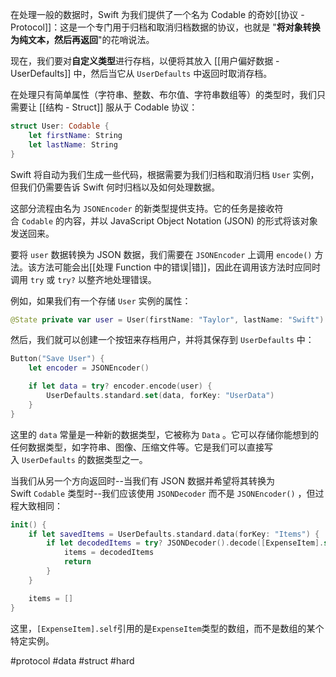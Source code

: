 在处理一般的数据时，Swift 为我们提供了一个名为 Codable 的奇妙[[协议 - Protocol]]：这是一个专门用于归档和取消归档数据的协议，也就是 "**将对象转换为纯文本，然后再返回**"的花哨说法。

现在，我们要对**自定义类型**进行存档，以便将其放入 [[用户偏好数据 - UserDefaults]] 中，然后当它从 `UserDefaults` 中返回时取消存档。

在处理只有简单属性（字符串、整数、布尔值、字符串数组等）的类型时，我们只需要让 [[结构 - Struct]] 服从于 Codable 协议：

```swift
struct User: Codable {
    let firstName: String
    let lastName: String
}
```

Swift 将自动为我们生成一些代码，根据需要为我们归档和取消归档 `User` 实例，但我们仍需要告诉 Swift 何时归档以及如何处理数据。

这部分流程由名为 `JSONEncoder` 的新类型提供支持。它的任务是接收符合 `Codable` 的内容，并以 JavaScript Object Notation (JSON) 的形式将该对象发送回来。

要将 `user` 数据转换为 JSON 数据，我们需要在 `JSONEncoder` 上调用 `encode()` 方法。该方法可能会出[[处理 Function 中的错误|错]]，因此在调用该方法时应同时调用 `try` 或 `try?` 以整齐地处理错误。

例如，如果我们有一个存储 `User` 实例的属性：

```swift
@State private var user = User(firstName: "Taylor", lastName: "Swift")
```

然后，我们就可以创建一个按钮来存档用户，并将其保存到 `UserDefaults` 中：

```swift
Button("Save User") {
    let encoder = JSONEncoder()

    if let data = try? encoder.encode(user) {
        UserDefaults.standard.set(data, forKey: "UserData")
    }
}
```

这里的 `data` 常量是一种新的数据类型，它被称为 `Data` 。它可以存储你能想到的任何数据类型，如字符串、图像、压缩文件等。它是我们可以直接写入 `UserDefaults` 的数据类型之一。

当我们从另一个方向返回时--当我们有 JSON 数据并希望将其转换为 Swift `Codable` 类型时--我们应该使用 `JSONDecoder` 而不是 `JSONEncoder()` ，但过程大致相同：

```swift
init() {
    if let savedItems = UserDefaults.standard.data(forKey: "Items") {
        if let decodedItems = try? JSONDecoder().decode([ExpenseItem].self, from: savedItems) {
            items = decodedItems
            return
        }
    }

    items = []
}
```

这里，`[ExpenseItem].self`引用的是`ExpenseItem`类型的数组，而不是数组的某个特定实例。

#protocol #data #struct #hard